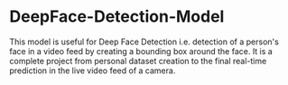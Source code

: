 # DeepFace-Detection-Model
This model is useful for Deep Face Detection i.e. detection of a person's face in a video feed by creating a bounding box around the face.
It is a complete project from personal dataset creation to the final real-time prediction in the live video feed of a camera.

